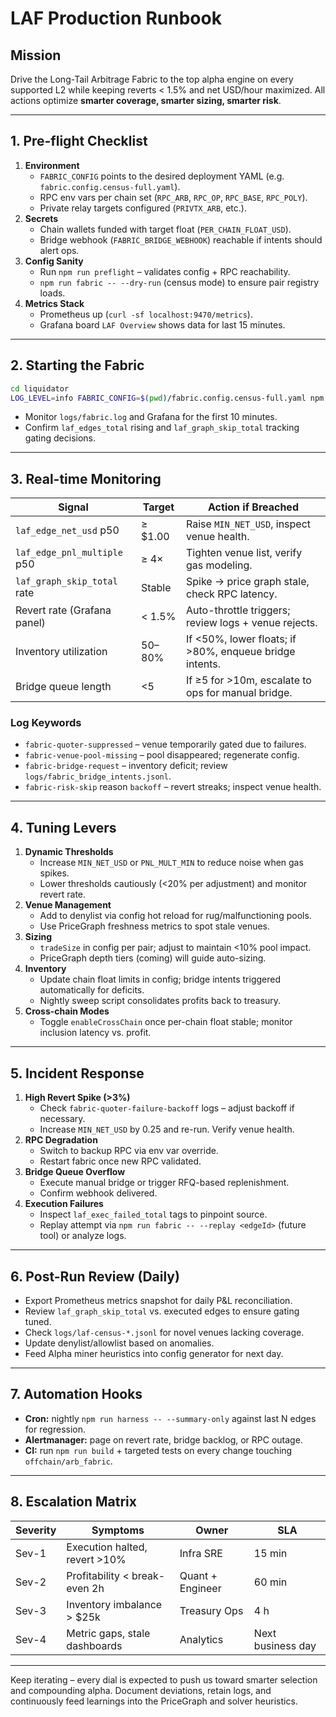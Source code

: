 # LAF Production Runbook

## Mission
Drive the Long-Tail Arbitrage Fabric to the top alpha engine on every supported L2 while keeping reverts < 1.5% and net USD/hour maximized. All actions optimize **smarter coverage, smarter sizing, smarter risk**.

---

## 1. Pre-flight Checklist

1. **Environment**
   - `FABRIC_CONFIG` points to the desired deployment YAML (e.g. `fabric.config.census-full.yaml`).
   - RPC env vars per chain set (`RPC_ARB`, `RPC_OP`, `RPC_BASE`, `RPC_POLY`).
   - Private relay targets configured (`PRIVTX_ARB`, etc.).
2. **Secrets**
   - Chain wallets funded with target float (`PER_CHAIN_FLOAT_USD`).
   - Bridge webhook (`FABRIC_BRIDGE_WEBHOOK`) reachable if intents should alert ops.
3. **Config Sanity**
   - Run `npm run preflight` – validates config + RPC reachability.
   - `npm run fabric -- --dry-run` (census mode) to ensure pair registry loads.
4. **Metrics Stack**
   - Prometheus up (`curl -sf localhost:9470/metrics`).
   - Grafana board `LAF Overview` shows data for last 15 minutes.

---

## 2. Starting the Fabric

```bash
cd liquidator
LOG_LEVEL=info FABRIC_CONFIG=$(pwd)/fabric.config.census-full.yaml npm run fabric
```

- Monitor `logs/fabric.log` and Grafana for the first 10 minutes.
- Confirm `laf_edges_total` rising and `laf_graph_skip_total` tracking gating decisions.

---

## 3. Real-time Monitoring

| Signal | Target | Action if Breached |
| ------ | ------ | ------------------ |
| `laf_edge_net_usd` p50 | ≥ $1.00 | Raise `MIN_NET_USD`, inspect venue health. |
| `laf_edge_pnl_multiple` p50 | ≥ 4× | Tighten venue list, verify gas modeling. |
| `laf_graph_skip_total` rate | Stable | Spike → price graph stale, check RPC latency. |
| Revert rate (Grafana panel) | < 1.5% | Auto-throttle triggers; review logs + venue rejects. |
| Inventory utilization | 50–80% | If <50%, lower floats; if >80%, enqueue bridge intents. |
| Bridge queue length | <5 | If ≥5 for >10m, escalate to ops for manual bridge. |

### Log Keywords
- `fabric-quoter-suppressed` – venue temporarily gated due to failures.
- `fabric-venue-pool-missing` – pool disappeared; regenerate config.
- `fabric-bridge-request` – inventory deficit; review `logs/fabric_bridge_intents.jsonl`.
- `fabric-risk-skip` reason `backoff` – revert streaks; inspect venue health.

---

## 4. Tuning Levers

1. **Dynamic Thresholds**
   - Increase `MIN_NET_USD` or `PNL_MULT_MIN` to reduce noise when gas spikes.
   - Lower thresholds cautiously (<20% per adjustment) and monitor revert rate.
2. **Venue Management**
   - Add to denylist via config hot reload for rug/malfunctioning pools.
   - Use PriceGraph freshness metrics to spot stale venues.
3. **Sizing**
   - `tradeSize` in config per pair; adjust to maintain <10% pool impact.
   - PriceGraph depth tiers (coming) will guide auto-sizing.
4. **Inventory**
   - Update chain float limits in config; bridge intents triggered automatically for deficits.
   - Nightly sweep script consolidates profits back to treasury.
5. **Cross-chain Modes**
   - Toggle `enableCrossChain` once per-chain float stable; monitor inclusion latency vs. profit.

---

## 5. Incident Response

1. **High Revert Spike (>3%)**
   - Check `fabric-quoter-failure-backoff` logs – adjust backoff if necessary.
   - Increase `MIN_NET_USD` by 0.25 and re-run. Verify venue health.
2. **RPC Degradation**
   - Switch to backup RPC via env var override.
   - Restart fabric once new RPC validated.
3. **Bridge Queue Overflow**
   - Execute manual bridge or trigger RFQ-based replenishment.
   - Confirm webhook delivered.
4. **Execution Failures**
   - Inspect `laf_exec_failed_total` tags to pinpoint source.
   - Replay attempt via `npm run fabric -- --replay <edgeId>` (future tool) or analyze logs.

---

## 6. Post-Run Review (Daily)

- Export Prometheus metrics snapshot for daily P&L reconciliation.
- Review `laf_graph_skip_total` vs. executed edges to ensure gating tuned.
- Check `logs/laf-census-*.jsonl` for novel venues lacking coverage.
- Update denylist/allowlist based on anomalies.
- Feed Alpha miner heuristics into config generator for next day.

---

## 7. Automation Hooks

- **Cron:** nightly `npm run harness -- --summary-only` against last N edges for regression.
- **Alertmanager:** page on revert rate, bridge backlog, or RPC outage.
- **CI:** run `npm run build` + targeted tests on every change touching `offchain/arb_fabric`.

---

## 8. Escalation Matrix

| Severity | Symptoms | Owner | SLA |
| -------- | -------- | ----- | --- |
| Sev-1 | Execution halted, revert >10% | Infra SRE | 15 min |
| Sev-2 | Profitability < break-even 2h | Quant + Engineer | 60 min |
| Sev-3 | Inventory imbalance > $25k | Treasury Ops | 4 h |
| Sev-4 | Metric gaps, stale dashboards | Analytics | Next business day |

---

Keep iterating – every dial is expected to push us toward smarter selection and compounding alpha. Document deviations, retain logs, and continuously feed learnings into the PriceGraph and solver heuristics.
